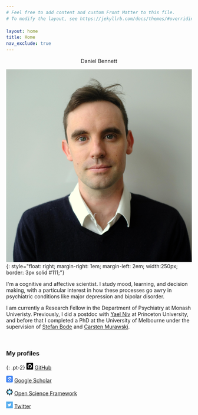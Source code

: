 ```yaml
---
# Feel free to add content and custom Front Matter to this file.
# To modify the layout, see https://jekyllrb.com/docs/themes/#overriding-theme-defaults

layout: home
title: Home
nav_exclude: true
---
```



<div align="center" style="font-size:1.5vw">
  Daniel Bennett
</div>

![headshot](/assets/img/headshot.jpg){: style="float: right; margin-right: 1em; margin-left: 2em; width:250px; border: 3px solid #111;"}

I'm a cognitive and affective scientist. I study mood, learning, and decision making, with a particular interest in how these processes go awry in psychiatric conditions like major depression and bipolar disorder.

I am currently a Research Fellow in the Department of Psychiatry at Monash Univeristy. Previously, I did a postdoc with [Yael Niv](https://nivlab.princeton.edu/) at Princeton University, and before that I completed a PhD at the University of Melbourne under the supervision of [Stefan Bode](https://findanexpert.unimelb.edu.au/profile/287239-stefan-bode) and [Carsten Murawski](http://bmmlab.webfactional.com/team/carsten/).

<br/>

### My profiles

{: .pt-2}
<img src="/assets/img/github.png" width="18" height="18" /> [GitHub](https://github.com/danielbrianbennett/)

<img src="/assets/img/google-scholar.png" width="18" height="18" /> [Google Scholar](https://scholar.google.com/citations?user=r9OPOJEAAAAJ&hl=en)

<img src="/assets/img/osf.png" width="18" height="18" /> [Open Science Framework](https://osf.io/8jtxy/)

<img src="/assets/img/twitter.png" width="18" height="18" /> [Twitter](https://twitter.com/danielbbennett)
